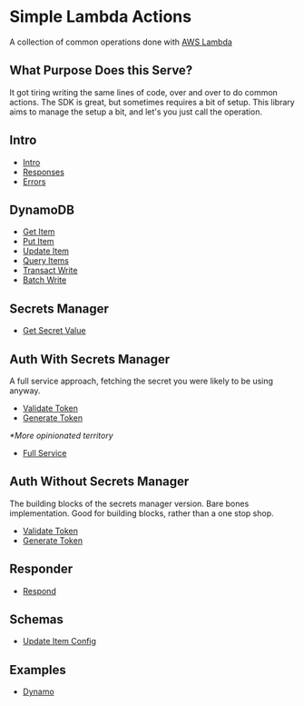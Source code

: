 # Simple Lambda Actions

A collection of common operations done with [AWS Lambda](https://aws.amazon.com/lambda/?nc2=h_ql_prod_cp_lbd)

## What Purpose Does this Serve?

It got tiring writing the same lines of code, over and over to do common actions. The SDK is great, but sometimes requires a bit of setup. This library aims to manage the setup a bit, and let's you just call the operation.

## Intro

- [Intro](./docs/extras/intro.md)
- [Responses](./docs/extras/intro.md#responses)
- [Errors](./docs/extras/intro.md#errors)

## DynamoDB

- [Get Item](./docs/dynamo/get-item.md)
- [Put Item](./docs/dynamo/put-item.md)
- [Update Item](./docs/dynamo/update-item.md)
- [Query Items](./docs/dynamo/query-item.md)
- [Transact Write](./docs/dynamo/transact-write.md)
- [Batch Write](./docs/dynamo/batch-write.md)

## Secrets Manager

- [Get Secret Value](./docs/secrets-manager/get-secret.md)

## Auth With Secrets Manager

A full service approach, fetching the secret you were likely to be using anyway.

- [Validate Token](./docs/auth/secrets-manager/validate-token.md)
- [Generate Token](./docs/auth/secrets-manager/generate-token.md)

_*More opinionated territory_
- [Full Service](./docs/auth/secrets-manager/full-service.md)

## Auth Without Secrets Manager

The building blocks of the secrets manager version. Bare bones implementation. Good for building blocks, rather than a one stop shop.

- [Validate Token](./docs/auth/validate-token.md)
- [Generate Token](./docs/auth/generate-token.md)

## Responder

- [Respond](#respond)

## Schemas

- [Update Item Config](#update-config-schema)

## Examples

- [Dynamo](#dynamo-examples)



